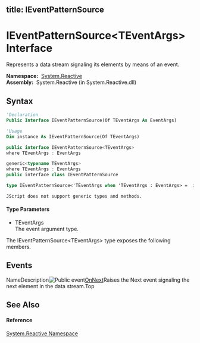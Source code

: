 title: IEventPatternSource<TEventArgs>
---
# IEventPatternSource\<TEventArgs\> Interface

Represents a data stream signaling its elements by means of an event.

**Namespace:**  [System.Reactive](System.Reactive/System.Reactive)  
**Assembly:**  System.Reactive (in System.Reactive.dll)

## Syntax

```vb
'Declaration
Public Interface IEventPatternSource(Of TEventArgs As EventArgs)
```

```vb
'Usage
Dim instance As IEventPatternSource(Of TEventArgs)
```

```csharp
public interface IEventPatternSource<TEventArgs>
where TEventArgs : EventArgs
```

```c++
generic<typename TEventArgs>
where TEventArgs : EventArgs
public interface class IEventPatternSource
```

```fsharp
type IEventPatternSource<'TEventArgs when 'TEventArgs : EventArgs> =  interface end
```

```jscript
JScript does not support generic types and methods.
```

#### Type Parameters

- TEventArgs  
  The event argument type.

The IEventPatternSource\<TEventArgs\> type exposes the following members.

## Events

NameDescription![Public event](https://reactiveui.net/assets/img/Hh315336.pubevent(en-us,VS.103).gif "Public event")[OnNext](OnNext/IEventPatternSource(TEventArgs).OnNext)Raises the Next event signaling the next element in the data stream.Top

## See Also

#### Reference

[System.Reactive Namespace](System.Reactive/System.Reactive)
